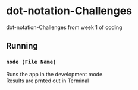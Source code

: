 # dot-notation-Challenges
dot-notation-Challenges from week 1 of coding
## Running

### `node (File Name)`

Runs the app in the development mode.<br>
Results are prnted out in Terminal
